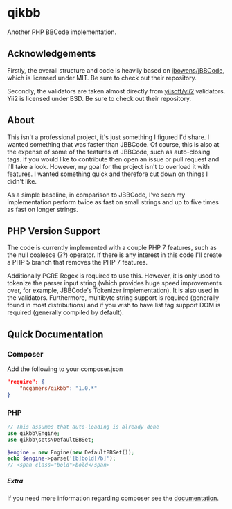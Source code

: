 # qikbb
Another PHP BBCode implementation.

Acknowledgements
----------------
Firstly, the overall structure and code is heavily based on [jbowens/jBBCode](https://github.com/jbowens/jBBCode),
which is licensed under MIT. Be sure to check out their repository.

Secondly, the validators are taken almost directly from [yiisoft/yii2](https://github.com/yiisoft/yii2) validators. Yii2 is
licensed under BSD. Be sure to check out their repository.


About
-----
This isn't a professional project, it's just something I figured I'd share. I wanted something that was faster than
JBBCode. Of course, this is also at the expense of some of the features of JBBCode, such as auto-closing tags.
If you would like to contribute then open an issue or pull request and I'll take a look. However, my goal for the
project isn't to overload it with features. I wanted something quick and therefore cut down on things I didn't like.

As a simple baseline, in comparison to JBBCode, I've seen my implementation perform twice as fast on small strings
and up to five times as fast on longer strings.


PHP Version Support
-----
The code is currently implemented with a couple PHP 7 features, such as the null coalesce (??) operator. If there
is any interest in this code I'll create a PHP 5 branch that removes the PHP 7 features.

Additionally PCRE Regex is required to use this. However, it is only used to tokenize the parser input string (which
provides huge speed improvements over, for example, JBBCode's Tokenizer implementation). It is also used in the validators.
Furthermore, multibyte string support is required (generally found in most distributions) and if you wish to have list tag support DOM is required (generally compiled by default).


Quick Documentation
-------------------
### Composer
Add the following to your composer.json
```json
"require": {
    "ncgamers/qikbb": "1.0.*"
}
```

### PHP

```php
// This assumes that auto-loading is already done
use qikbb\Engine;
use qikbb\sets\DefaultBBSet;

$engine = new Engine(new DefaultBBSet());
echo $engine->parse('[b]bold[/b]');
// <span class="bold">bold</span>
```

##### Extra
If you need more information regarding composer see the [documentation](https://getcomposer.org/doc/00-intro.md).
